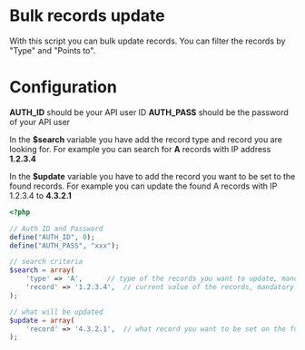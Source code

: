 # Bulk records update
With this script you can bulk update records. You can filter the records by "Type" and "Points to".

# Configuration
**AUTH_ID** should be your API user ID
**AUTH_PASS** should be the password of your API user

In the **$search** variable you have add the record type and record you are looking for. For example you can search for **A** records with IP address **1.2.3.4**

In the **$update** variable you have to add the record you want to be set to the found records. For example you can update the found A records with IP 1.2.3.4 to **4.3.2.1**

```php
<?php

// Auth ID and Password
define("AUTH_ID", 0);
define("AUTH_PASS", "xxx");

// search criteria
$search = array(
	'type' => 'A',		// type of the records you want to update, mandatory field
	'record' => '1.2.3.4',	// current value of the records, mandatory field
);

// what will be updated
$update = array(
	'record' => '4.3.2.1',	// what record you want to be set on the found DNS records
);
```